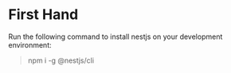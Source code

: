 # First Hand

Run the following command to install nestjs on your development environment:
>  npm i -g @nestjs/cli

